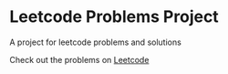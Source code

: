 # Leetcode Problems Project

A project for leetcode problems and solutions

Check out the problems on [Leetcode](http://www.leetcode.com)
